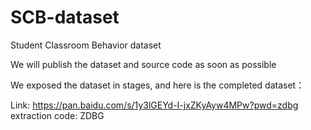 # SCB-dataset
Student Classroom Behavior dataset 

We will publish the dataset and source code as soon as possible

We exposed the dataset in stages, and here is the completed dataset：

Link: https://pan.baidu.com/s/1y3lGEYd-I-jxZKyAyw4MPw?pwd=zdbg extraction code: ZDBG


